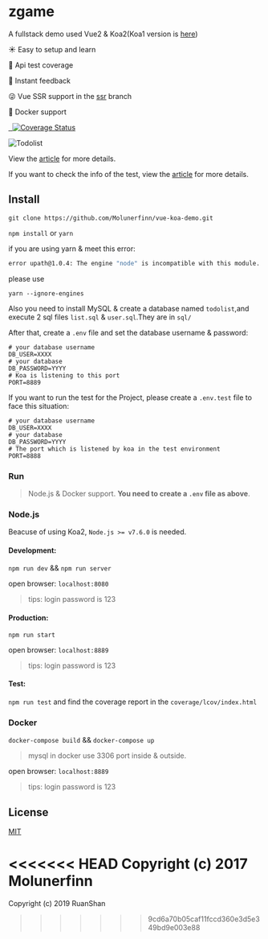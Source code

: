 # zgame

A fullstack demo used Vue2 & Koa2(Koa1 version is [here](https://github.com/Molunerfinn/vue-koa-demo/tree/koa1))

:sunny: Easy to setup and learn

:100: Api test coverage

:rocket: Instant feedback

:stuck_out_tongue_winking_eye: Vue SSR support in the [ssr](https://github.com/Molunerfinn/vue-koa-demo/tree/ssr) branch

:tada: Docker support

<p align="left">
  <a href="https://github.com/feross/standard">
    <img src="https://img.shields.io/badge/code%20style-standard-green.svg?style=flat-square" alt="">
  </a>
  <a href="https://github.com/facebook/jest">
    <img src="https://img.shields.io/badge/tested_with-jest-99424f.svg?style=flat-square" alt="">
  </a>
  <a href='https://coveralls.io/github/Molunerfinn/vue-koa-demo?branch=master'>
    <img src='https://coveralls.io/repos/github/Molunerfinn/vue-koa-demo/badge.svg' alt='Coverage Status' />
  </a>
</p>

![Todolist](https://i.loli.net/2018/12/13/5c123b40a1baa.gif 'todolist')

View the [article](https://molunerfinn.com/Vue+Koa/) for more details.

If you want to check the info of the test, view the [article](https://molunerfinn.com/Use-Jest-To-Test-Vue-Koa/) for more details.

## Install

`git clone https://github.com/Molunerfinn/vue-koa-demo.git`

`npm install` or `yarn`

if you are using yarn & meet this error:

```bash
error upath@1.0.4: The engine "node" is incompatible with this module. Expected version ">=4 <=9".
```

please use

```
yarn --ignore-engines
```

Also you need to install MySQL & create a database named `todolist`,and execute 2 sql files `list.sql` & `user.sql`.They are in `sql/`

After that, create a `.env` file and set the database username & password:

```env
# your database username
DB_USER=XXXX
# your database
DB_PASSWORD=YYYY
# Koa is listening to this port
PORT=8889
```

If you want to run the test for the Project, please create a `.env.test` file to face this situation:

```env
# your database username
DB_USER=XXXX
# your database
DB_PASSWORD=YYYY
# The port which is listened by koa in the test environment
PORT=8888
```

### Run

> Node.js & Docker support. **You need to create a `.env` file as above**.

### Node.js

Beacuse of using Koa2, `Node.js >= v7.6.0` is needed.

#### Development:

`npm run dev` && `npm run server`

open browser: `localhost:8080`

> tips: login password is 123

#### Production:

`npm run start`

open browser: `localhost:8889`

> tips: login password is 123

#### Test:

`npm run test` and find the coverage report in the `coverage/lcov/index.html`

### Docker

`docker-compose build` && `docker-compose up`

> mysql in docker use 3306 port inside & outside.

open browser: `localhost:8889`

> tips: login password is 123

## License

[MIT](http://opensource.org/licenses/MIT)

<<<<<<< HEAD
Copyright (c) 2017 Molunerfinn
=======
Copyright (c) 2019 RuanShan
>>>>>>> 9cd6a70b05caf11fccd360e3d5e349bd9e003e88
